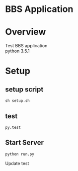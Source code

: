 BBS Application
===

# Overview
Test BBS application  
python 3.5.1

# Setup
## setup script
```
sh setup.sh
```

## test
```
py.test
```

## Start Server
```
python run.py
```

Update test